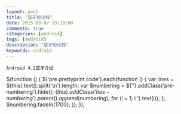 ```yaml
---
layout: post
title: "蓝牙协议栈"
date: 2015-08-07 13:13:00 
comments: true
categories: [android]
tags: [android]
description: "蓝牙协议栈"
keywords: android
---
```



 
  
   
  
  
   
    Android 4.2蓝牙介绍
   
  
 
 
  $(function () {
                $('pre.prettyprint code').each(function () {
                    var lines = $(this).text().split('\n').length;
                    var $numbering = $('').addClass('pre-numbering').hide();
                    $(this).addClass('has-numbering').parent().append($numbering);
                    for (i = 1; i ').text(i));
                    };
                    $numbering.fadeIn(1700);
                });
            });
 


